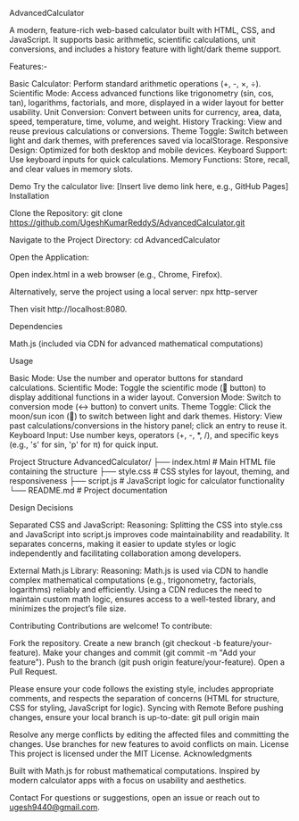 AdvancedCalculator

A modern, feature-rich web-based calculator built with HTML, CSS, and JavaScript. It supports basic arithmetic, scientific calculations, unit conversions, and includes a history feature with light/dark theme support.

Features:-

Basic Calculator: Perform standard arithmetic operations (+, -, ×, ÷).
Scientific Mode: Access advanced functions like trigonometry (sin, cos, tan), logarithms, factorials, and more, displayed in a wider layout for better usability.
Unit Conversion: Convert between units for currency, area, data, speed, temperature, time, volume, and weight.
History Tracking: View and reuse previous calculations or conversions.
Theme Toggle: Switch between light and dark themes, with preferences saved via localStorage.
Responsive Design: Optimized for both desktop and mobile devices.
Keyboard Support: Use keyboard inputs for quick calculations.
Memory Functions: Store, recall, and clear values in memory slots.

Demo
Try the calculator live: [Insert live demo link here, e.g., GitHub Pages]
Installation

Clone the Repository:
git clone https://github.com/UgeshKumarReddyS/AdvancedCalculator.git


Navigate to the Project Directory:
cd AdvancedCalculator


Open the Application:

Open index.html in a web browser (e.g., Chrome, Firefox).

Alternatively, serve the project using a local server:
npx http-server

Then visit http://localhost:8080.




Dependencies

Math.js (included via CDN for advanced mathematical computations)

Usage

Basic Mode: Use the number and operator buttons for standard calculations.
Scientific Mode: Toggle the scientific mode (🧮 button) to display additional functions in a wider layout.
Conversion Mode: Switch to conversion mode (↔ button) to convert units.
Theme Toggle: Click the moon/sun icon (🌙) to switch between light and dark themes.
History: View past calculations/conversions in the history panel; click an entry to reuse it.
Keyboard Input: Use number keys, operators (+, -, *, /), and specific keys (e.g., 's' for sin, 'p' for π) for quick input.

Project Structure
AdvancedCalculator/
├── index.html    # Main HTML file containing the structure
├── style.css     # CSS styles for layout, theming, and responsiveness
├── script.js     # JavaScript logic for calculator functionality
└── README.md     # Project documentation

Design Decisions

Separated CSS and JavaScript:
Reasoning: Splitting the CSS into style.css and JavaScript into script.js improves code maintainability and readability. It separates concerns, making it easier to update styles or logic independently and facilitating collaboration among developers.


External Math.js Library:
Reasoning: Math.js is used via CDN to handle complex mathematical computations (e.g., trigonometry, factorials, logarithms) reliably and efficiently. Using a CDN reduces the need to maintain custom math logic, ensures access to a well-tested library, and minimizes the project’s file size.



Contributing
Contributions are welcome! To contribute:

Fork the repository.
Create a new branch (git checkout -b feature/your-feature).
Make your changes and commit (git commit -m "Add your feature").
Push to the branch (git push origin feature/your-feature).
Open a Pull Request.

Please ensure your code follows the existing style, includes appropriate comments, and respects the separation of concerns (HTML for structure, CSS for styling, JavaScript for logic).
Syncing with Remote
Before pushing changes, ensure your local branch is up-to-date:
git pull origin main

Resolve any merge conflicts by editing the affected files and committing the changes. Use branches for new features to avoid conflicts on main.
License
This project is licensed under the MIT License.
Acknowledgments

Built with Math.js for robust mathematical computations.
Inspired by modern calculator apps with a focus on usability and aesthetics.

Contact
For questions or suggestions, open an issue or reach out to ugesh9440@gmail.com.
